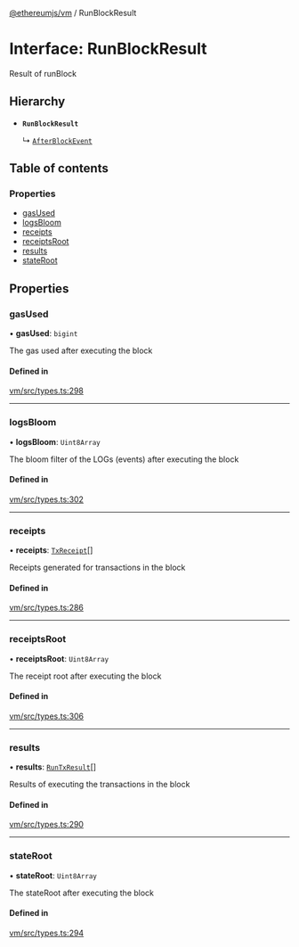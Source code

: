 [@ethereumjs/vm](../README.md) / RunBlockResult

# Interface: RunBlockResult

Result of runBlock

## Hierarchy

- **`RunBlockResult`**

  ↳ [`AfterBlockEvent`](AfterBlockEvent.md)

## Table of contents

### Properties

- [gasUsed](RunBlockResult.md#gasused)
- [logsBloom](RunBlockResult.md#logsbloom)
- [receipts](RunBlockResult.md#receipts)
- [receiptsRoot](RunBlockResult.md#receiptsroot)
- [results](RunBlockResult.md#results)
- [stateRoot](RunBlockResult.md#stateroot)

## Properties

### gasUsed

• **gasUsed**: `bigint`

The gas used after executing the block

#### Defined in

[vm/src/types.ts:298](https://github.com/ethereumjs/ethereumjs-monorepo/blob/master/packages/vm/src/types.ts#L298)

___

### logsBloom

• **logsBloom**: `Uint8Array`

The bloom filter of the LOGs (events) after executing the block

#### Defined in

[vm/src/types.ts:302](https://github.com/ethereumjs/ethereumjs-monorepo/blob/master/packages/vm/src/types.ts#L302)

___

### receipts

• **receipts**: [`TxReceipt`](../README.md#txreceipt)[]

Receipts generated for transactions in the block

#### Defined in

[vm/src/types.ts:286](https://github.com/ethereumjs/ethereumjs-monorepo/blob/master/packages/vm/src/types.ts#L286)

___

### receiptsRoot

• **receiptsRoot**: `Uint8Array`

The receipt root after executing the block

#### Defined in

[vm/src/types.ts:306](https://github.com/ethereumjs/ethereumjs-monorepo/blob/master/packages/vm/src/types.ts#L306)

___

### results

• **results**: [`RunTxResult`](RunTxResult.md)[]

Results of executing the transactions in the block

#### Defined in

[vm/src/types.ts:290](https://github.com/ethereumjs/ethereumjs-monorepo/blob/master/packages/vm/src/types.ts#L290)

___

### stateRoot

• **stateRoot**: `Uint8Array`

The stateRoot after executing the block

#### Defined in

[vm/src/types.ts:294](https://github.com/ethereumjs/ethereumjs-monorepo/blob/master/packages/vm/src/types.ts#L294)
